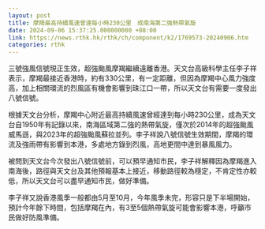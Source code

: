 ```yaml
---
layout: post
title: 摩羯最高持續風速曾達每小時230公里　成南海第二強熱帶氣旋
date: 2024-09-06 15:37:25.000000000 +08:00
link: https://news.rthk.hk/rthk/ch/component/k2/1769573-20240906.htm
categories: rthk
---
```


三號強風信號現正生效，超強颱風摩羯繼續遠離香港。天文台高級科學主任李子祥表示，摩羯最接近香港時，約有330公里，有一定距離，但因為摩羯中心風力強度高，加上相關環流的烈風區有機會影響到珠江口一帶，所以天文台有需要一度發出八號信號。

根據天文台分析，摩羯中心附近最高持續風速曾經達到每小時230公里，成為天文台自1950年有記錄以來，南海區域第二強的熱帶氣旋，僅次於2014年的超強颱風威馬遜，與2023年的超強颱風蘇拉並列。李子祥說八號信號生效期間，摩羯的環流及強雨帶有影響到本港，多處地方錄到烈風，高地更間中達到暴風風力。

被問到天文台今次發出八號信號前，可以預早通知市民，李子祥解釋因為摩羯進入南海後，路徑與天文台及其他預報基本上接近，移動路徑較為穩定，不肯定性亦較低，所以天文台可以盡早通知市民，做好準備。

李子祥又說香港風季一般都由5月至10月，今年風季未完，形容只是下半場開始，預計今年餘下時間，包括摩羯在內，有3至5個熱帶氣旋可能會影響本港，呼籲市民做好防風準備。
